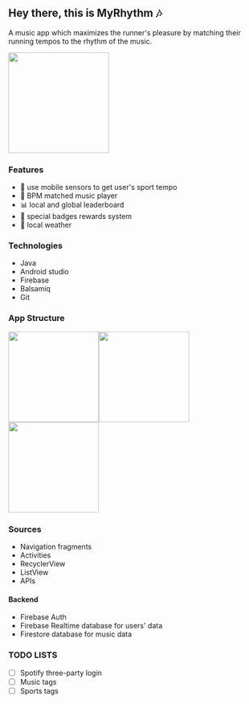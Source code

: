 ## Hey there, this is MyRhythm 🎶 
A music app which maximizes the runner's pleasure by matching their running tempos to the rhythm of the music.

<image src = "/demo.gif" width = "200">

### Features
- :running: use mobile sensors to get user's sport tempo
- 🎵 BPM matched music player
- :bar_chart: local and global leaderboard
- 🥇 special badges rewards system
- :high_brightness: local weather 

### Technologies
- Java
- Android studio
- Firebase
- Balsamiq
- Git

### App Structure
<image src = "/main.png" width = "180"><image src = "/leaderboard.png" width = "180"><image src = "/aboutMe.png" width = "180">

### Sources
- Navigation fragments
- Activities
- RecyclerView
- ListView
- APIs


#### Backend
- Firebase Auth
- Firebase Realtime database for users' data
- Firestore database for music data

### TODO LISTS
- [ ] Spotify three-party login
- [ ] Music tags
- [ ] Sports tags
